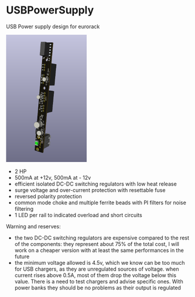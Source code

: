 # USBPowerSupply

USB Power supply design for eurorack

<img src="3D_view.png" alt="3D view" width="220">

- 2 HP
- 500mA at +12v, 500mA at - 12v
- efficient isolated DC-DC switching regulators with low heat release
- surge voltage and over-current protection with resettable fuse
- reversed polarity protection
- common mode choke and multiple ferrite beads with PI filters for noise filtering
- 1 LED per rail to indicated overload and short circuits


Warning and reserves:
- the two DC-DC switching regulators are expensive compared to the rest of the components: they represent about 75% of the total cost, I will work on a cheaper version with at least the same performances in the future
- the minimum voltage allowed is 4.5v, which we know can be too much for USB chargers, as they are unregulated sources of voltage. when current rises above 0.5A, most of them drop the voltage below this value. There is a need to test chargers and advise specific ones. With power banks they should be no problems as their output is regulated
